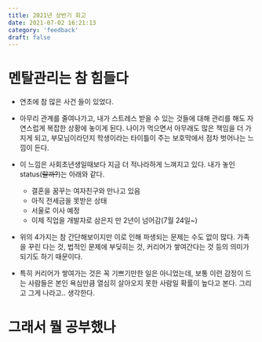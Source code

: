 ```yaml
---
title: 2021년 상반기 회고
date: 2021-07-02 16:21:13
category: 'feedback'
draft: false
---
```



# 멘탈관리는 참 힘들다

- 연초에 참 많은 사건 들이 있었다.

- 아무리 관계를 줄여나가고, 내가 스트레스 받을 수 있는 것들에 대해 관리를 해도 자연스럽게 복잡한 상황에 놓이게 된다. 나이가 먹으면서 아무래도 많은 책임을 더 가지게 되고, 부모님이라던지 학생이라는 타이틀이 주는 보호막에서 점차 벗어나는 느낌이 든다. 
- 이 느낌은 사회초년생일때보다 지금 더 적나라하게 느껴지고 있다. 내가 놓인 status(~~랄까?~~)는 아래와 같다.
  - 결혼을 꿈꾸는 여자친구와 만나고 있음
  - 아직 전세금을 못받은 상태
  - 서울로 이사 예정
  - 이제 직업을 개발자로 삼은지 만 2년이 넘어감(7월 24일~)

- 위의 4가지는 참 간단해보이지만 이로 인해 파생되는 문제는 수도 없이 많다. 가족을 꾸린 다는 것, 법적인 문제에 부딪히는 것, 커리어가 쌓여간다는 것 등의 의미가 되기도 하기 때문이다.
- 특히 커리어가 쌓여가는 것은 꼭 기쁘기만한 일은 아니었는데, 보통 이런 감정이 드는 사람들은 본인 욕심만큼 열심히 살아오지 못한 사람일 확률이 높다고 본다. 그리고 그게 나라고.. 생각한다.



# 그래서 뭘 공부했나
